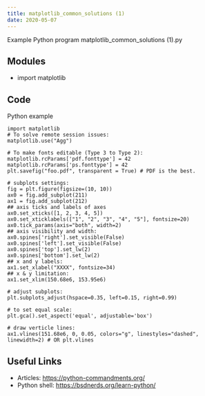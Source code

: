 ```yaml
---
title: matplotlib_common_solutions (1)
date: 2020-05-07
---
```

Example Python program matplotlib_common_solutions (1).py

## Modules

* import matplotlib

## Code

Python example

    import matplotlib
    # To solve remote session issues:
    matplotlib.use("Agg")
    
    # To make fonts editable (Type 3 to Type 2):
    matplotlib.rcParams['pdf.fonttype'] = 42
    matplotlib.rcParams['ps.fonttype'] = 42
    plt.savefig("foo.pdf", transparent = True) # PDF is the best.
    
    # subplots settings:
    fig = plt.figure(figsize=(10, 10))
    ax0 = fig.add_subplot(211)
    ax1 = fig.add_subplot(212)
    ## axis ticks and labels of axes
    ax0.set_xticks([1, 2, 3, 4, 5])
    ax0.set_xticklabels(["1", "2", "3", "4", "5"], fontsize=20)
    ax0.tick_params(axis="both", width=2)
    ## axis visibility and width:
    ax0.spines['right'].set_visible(False)
    ax0.spines['left'].set_visible(False)
    ax0.spines['top'].set_lw(2)
    ax0.spines['bottom'].set_lw(2)
    ## x and y labels:
    ax1.set_xlabel("XXXX", fontsize=34)
    ## x & y limitation:
    ax1.set_xlim(150.68e6, 153.95e6)
    
    # adjust subplots:
    plt.subplots_adjust(hspace=0.35, left=0.15, right=0.99)
    
    # to set equal scale:
    plt.gca().set_aspect('equal', adjustable='box')
    
    # draw verticle lines:
    ax1.vlines(151.68e6, 0, 0.05, colors="g", linestyles="dashed", linewidth=2) # OR plt.vlines

## Useful Links

- Articles: https://python-commandments.org/
- Python shell: https://bsdnerds.org/learn-python/
